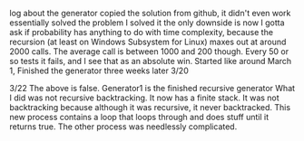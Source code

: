 log about the generator
copied the solution from github, it didn't even work
essentially solved the problem
I solved it
the only downside is now I gotta ask if probability has anything to do with
time complexity, because the recursion (at least on Windows Subsystem for Linux)
maxes out at around 2000 calls. The average call is between 1000 and 200 though.
Every 50 or so tests it fails, and I see that as an absolute win. 
Started like around March 1, Finished the generator three weeks later 3/20

3/22
The above is false.
Generator1 is the finished recursive generator
What I did was not recursive backtracking. It now has a finite stack.
It was not backtracking because although it was recursive, it never backtracked.
This new process contains a loop that loops through and does stuff until it 
returns true.
The other process was needlessly complicated.